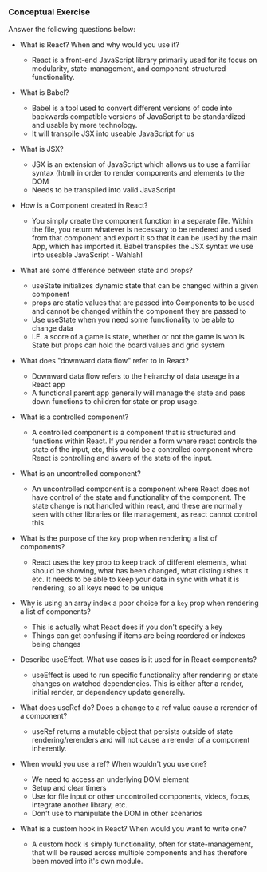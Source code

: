 ### Conceptual Exercise

Answer the following questions below:



- What is React? When and why would you use it?
    - React is a front-end JavaScript library primarily used for its focus on modularity, state-management, and component-structured functionality. 

- What is Babel?
    - Babel is a tool used to convert different versions of code into backwards compatible versions of JavaScript to be standardized and usable by more technology.
    - It will transpile JSX into useable JavaScript for us

- What is JSX?
    - JSX is an extension of JavaScript which allows us to use a familiar syntax (html) in order to render components and elements to the DOM 
    - Needs to be transpiled into valid JavaScript

- How is a Component created in React?
    - You simply create the component function in a separate file. Within the file, you return whatever is necessary to be rendered and used from that component and export it so that it can be used by the main App, which has imported it. Babel transpiles the JSX syntax we use into useable JavaScript - Wahlah!

- What are some difference between state and props?
    - useState initializes dynamic state that can be changed within a given component
    - props are static values that are passed into Components to be used and cannot be changed within the component they are passed to
    - Use useState when you need some functionality to be able to change data
    - I.E. a score of a game is state, whether or not the game is won is State but props can hold the board values and grid system

- What does "downward data flow" refer to in React?
    - Downward data flow refers to the heirarchy of data useage in a React app
    - A functional parent app generally will manage the state and pass down functions to children for state or prop usage.

- What is a controlled component?
    - A controlled component is a component that is structured and functions within React. If you render a form where react controls the state of the input, etc, this would be a controlled component where React is controlling and aware of the state of the input.

- What is an uncontrolled component?
    - An uncontrolled component is a component where React does not have control of the state and functionality of the component. The state change is not handled within react, and these are normally seen with other libraries or file management, as react cannot control this.

- What is the purpose of the `key` prop when rendering a list of components?
    - React uses the key prop to keep track of different elements, what should be showing, what has been changed, what distinguishes it etc. It needs to be able to keep your data in sync with what it is rendering, so all keys need to be unique

- Why is using an array index a poor choice for a `key` prop when rendering a list of components?
    - This is actually what React does if you don't specify a key
    - Things can get confusing if items are being reordered or indexes being changes

- Describe useEffect. What use cases is it used for in React components?
    - useEffect is used to run specific functionality after rendering or state changes on watched dependencies. This is either after a render, initial render, or dependency update generally.

- What does useRef do? Does a change to a ref value cause a rerender of a component?
    - useRef returns a mutable object that persists outside of state rendering/rerenders and will not cause a rerender of a component inherently.

- When would you use a ref? When wouldn't you use one?
    - We need to access an underlying DOM element
    - Setup and clear timers
    - Use for file input or other uncontrolled components, videos, focus, integrate another library, etc.
    - Don't use to manipulate the DOM in other scenarios

- What is a custom hook in React? When would you want to write one?
    - A custom hook is simply functionality, often for state-management, that will be reused
    across multiple components and has therefore been moved into it's own module.
